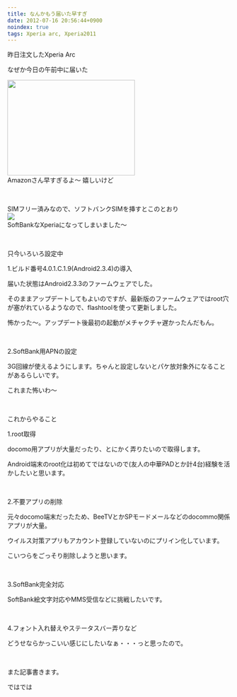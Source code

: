 ```yaml
---
title: なんかもう届いた早すぎ
date: 2012-07-16 20:56:44+0900
noindex: true
tags: Xperia arc, Xperia2011
---
```

<p>昨日注文したXperia Arc</p>
<p>なぜか今日の午前中に届いた</p><img src="https://lh4.googleusercontent.com/-hXcmfDGTZfo/UAP7NLTIMnI/AAAAAAAAAoA/rpc8BF35HXM/s288/DSC061362.jpg" height="216" width="288" /><br />Amazonさん早すぎるよ～ 嬉しいけど</p>
<p>&nbsp;</p>
<p>SIMフリー済みなので、ソフトバンクSIMを挿すとこのとおり<br /><img src="https://lh5.googleusercontent.com/-OebdSnBcu3M/UAP9KOP9twI/AAAAAAAAAoQ/p0Vb9deq_Rw/s640/screenshot_2012-07-16_2024.jpg" /><br />SoftBankなXperiaになってしまいました～</p>
<p>&nbsp;</p>
<p>只今いろいろ設定中</p>
<p>1.ビルド番号4.0.1.C.1.9(Android2.3.4)の導入</p>
<p>届いた状態はAndroid2.3.3のファームウェアでした。</p>
<p>そのままアップデートしてもよいのですが、最新版のファームウェアではroot穴が塞がれているようなので、flashtoolを使って更新しました。</p>
<p>怖かった～。アップデート後最初の起動がメチャクチャ遅かったんだもん。</p>
<p>&nbsp;</p>
<p>2.SoftBank用APNの設定</p>
<p>3G回線が使えるようにします。ちゃんと設定しないとパケ放対象外になることがあるらしいです。</p>
<p>これまた怖いわ～</p>
<p>&nbsp;</p>
<p>これからやること</p>
<p>1.root取得</p>
<p>docomo用アプリが大量だったり、とにかく弄りたいので取得します。</p>
<p>Android端末のroot化は初めてではないので(友人の中華PADとか計4台)経験を活かしたいと思います。</p>
<p>&nbsp;</p>
<p>2.不要アプリの削除</p>
<p>元々docomo端末だったため、BeeTVとかSPモードメールなどのdocommo関係アプリが大量。</p>
<p>ウイルス対策アプリもアカウント登録していないのにプリイン化しています。</p>
<p>こいつらをごっそり削除しようと思います。</p>
<p>&nbsp;</p>
<p>3.SoftBank完全対応</p>
<p>SoftBank絵文字対応やMMS受信などに挑戦したいです。</p>
<p>&nbsp;</p>
<p>4.フォント入れ替えやステータスバー弄りなど</p>
<p>どうせならかっこいい感じにしたいなぁ・・・っと思ったので。</p>
<p>&nbsp;</p>
<p>また記事書きます。</p>
<p>ではでは</p>
